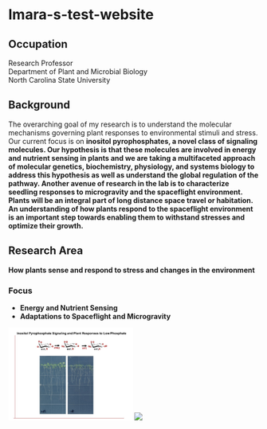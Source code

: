 # Imara-s-test-website
<!-- My first attempt to create a website using GitHub Pages -->
## Occupation
Research Professor <br> Department of Plant and Microbial Biology <br> North Carolina State University
## Background 
 The overarching goal of my research is to understand the molecular mechanisms governing plant responses to environmental stimuli and stress. Our current focus is on <b>inositol pyrophosphates<b>, a novel class of signaling molecules. Our hypothesis is that these molecules are involved in energy and nutrient sensing in plants and we are taking a multifaceted approach of molecular genetics, biochemistry, physiology, and systems biology to address this hypothesis as well as understand the global regulation of the pathway. 
 Another avenue of research in the lab is to characterize seedling responses to microgravity and the spaceflight environment. Plants will be an integral part of long distance space travel or habitation. An understanding of how plants respond to the spaceflight environment is an important step towards enabling them to withstand stresses and optimize their growth.
 
## Research Area
How plants sense and respond to stress and changes in the environment
### Focus
 - Energy and Nutrient Sensing  
 - Adaptations to Spaceflight and Microgravity

<img src="assets/low Pi.jpg" width="250"> 
<!-- ![](assets/01ab7818354378e5a3f06fb8064d7c4adb122bb401.jpg) -->

<!-- <img src="assets/01ab7818354378e5a3f06fb8064d7c4adb122bb401.jpg" width="100"> -->
<!-- this is a comment -->
<!--![](assets/pereralab2.JPG) -->
<img src="assets/pereralab2.JPG" width="250">
